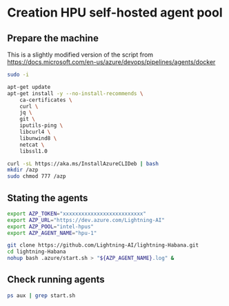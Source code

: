 # Creation HPU self-hosted agent pool

## Prepare the machine

This is a slightly modified version of the script from
https://docs.microsoft.com/en-us/azure/devops/pipelines/agents/docker

```bash
sudo -i

apt-get update
apt-get install -y --no-install-recommends \
    ca-certificates \
    curl \
    jq \
    git \
    iputils-ping \
    libcurl4 \
    libunwind8 \
    netcat \
    libssl1.0

curl -sL https://aka.ms/InstallAzureCLIDeb | bash
mkdir /azp
sudo chmod 777 /azp
```

## Stating the agents

```bash
export AZP_TOKEN="xxxxxxxxxxxxxxxxxxxxxxxxxx"
export AZP_URL="https://dev.azure.com/Lightning-AI"
export AZP_POOL="intel-hpus"
export AZP_AGENT_NAME="hpu-1"

git clone https://github.com/Lightning-AI/lightning-Habana.git
cd lightning-Habana
nohup bash .azure/start.sh > "${AZP_AGENT_NAME}.log" &
```

## Check running agents

```bash
ps aux | grep start.sh
```
